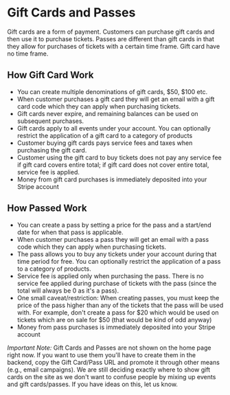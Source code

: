 # Gift Cards and Passes

Gift cards are a form of payment. Customers can purchase gift cards and then use it to purchase tickets. Passes are 
different than gift cards in that they allow for purchases of tickets with a certain time frame. Gift card have no time frame.

## How Gift Card Work
- You can create multiple denominations of gift cards, $50, $100 etc.
- When customer purchases a gift card they will get an email with a gift card code which they can apply when purchasing tickets.
- Gift cards never expire, and remaining balances can be used on subsequent purchases.
- Gift cards apply to all events under your account. You can optionally restrict the application of a gift card to a category of products
- Customer buying gift cards pays service fees and taxes when purchasing the gift card.
- Customer using the gift card to buy tickets does not pay any service fee if gift card covers entire total; if gift card does not cover entire total, service fee is applied.
- Money from gift card purchases is immediately deposited into your Stripe account

## How Passed Work

- You can create a pass by setting a price for the pass and a start/end date for when that pass is applicable.
- When customer purchases a pass they will get an email with a pass code which they can apply when purchasing tickets.
- The pass allows you to buy any tickets under your account during that time period for free. You can optionally restrict the application of a pass to a category of products.
- Service fee is applied only when purchasing the pass. There is no service fee applied during purchase of tickets with the pass (since the total will always be 0 as it's a pass).
- One small caveat/restriction: When creating passes, you must keep the price of the pass higher than any of the tickets that the pass will be used with. For example, don't create a pass for $20 which would be used on tickets which are on sale for $50 (that would be kind of odd anyway)
- Money from pass purchases is immediately deposited into your Stripe account

*Important Note:* Gift Cards and Passes are not shown on the home page right now. If you want to use them you'll have to create them in the backend, copy the Gift Card/Pass URL and promote it through other means (e.g., email campaigns).  We are still deciding exactly where to show gift cards on the site as we don't want to confuse people by mixing up events and gift cards/passes. If you have ideas on this, let us know.